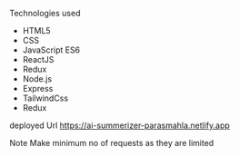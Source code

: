 Technologies used
- HTML5
- CSS
- JavaScript ES6 
- ReactJS 
- Redux
- Node.js
- Express
- TailwindCss
- Redux
  
deployed Url
https://ai-summerizer-parasmahla.netlify.app

Note
Make minimum no of requests as they are limited
